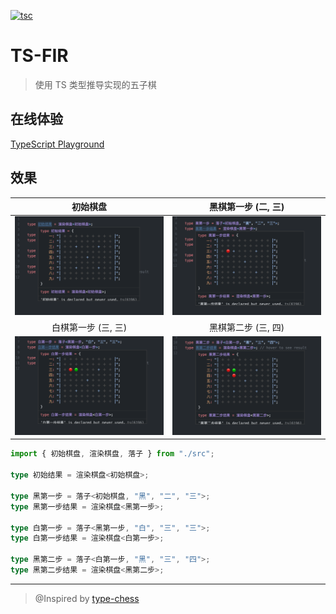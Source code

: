 [![tsc](https://github.com/CS-Tao/ts-fir/actions/workflows/tsc.yml/badge.svg)](https://github.com/CS-Tao/ts-fir/actions/workflows/tsc.yml)

# TS-FIR

> 使用 TS 类型推导实现的五子棋

## 在线体验

<a href="https://www.typescriptlang.org/play?#code/PQKhCgAIUwv9UAQ9DePoaPUomOApgDwA4HsAnAF0mIE9dNJBYOUHvlQX4DIBeSAO0wDdNCBuLPEVIUqkQF5eLSAFc2AE0wAzAJYdZ-HARJlK1QPRmk4oSmZ1grSOqAyFUkKAhgBsAzifDhQEaJEAupoAdTQB9ugM6KgCFugFnagJJyaBgaQtqigG9pkgDeUJC6cYDoKgBcqfwAvvwCmsI6kIAFSoAAcgA8ACqQOMSYco7ePgB8SSmAskrlgFRyPtnV-JCpGdmWeQXR5iWAxtY+SZDdfdm+vCNZkNb5rlPFor6SCQA+kHOTZnvUgPOKVYAL5n112A1NLe2s9-P1jbLNFZUqCh4i16bRSAH5gX0Utl6AxzkVYtRypI-nFWqYERZIIAYuRRVXK6MKMSxgEg5PGVbGE3aIyCAbbVySSqRcaYAUuXJtKZmJKgFtFcksznEkqAYDlydyBdNRIBrRXJQvFl0ggF05cmSwluMBoSCAeQVAPF6gBXrQDB8YAF+MA6d6RIkS6h+QCS3pUUoAabxBj2ePxaABp7diHl8Xr5wG9IA6vU9vs04uCA57PsGXmHhsMIboUsMxtCI0HnaHw5ZU9bKjdKoG2q7IPm7ZHWqrqViaLnC06Q2601GM69JLn7SD3cMy1D2t6XYn45tU7p4YLRIByTUAcXK27uO-vNXxdpv1n0+P2SOsLyCxyAQ7PJlfb3cJ1PTvNVQutYul8uV5lYwDwOjOO+mG0uPW+1xvWFvoy6TyPf9MzjPdh1A7JB0gbIe2bBtAIPaDIGfC8CxBa8S0vO8xwtSBpytF85y-F0P27SNVxI9d-X0bda07Jt2gTJDz0LYtYPvLlRGfAjZwDedgLdT84O-aiKOaOi+jY8swP0bIUNYhicPlQAwHUAEjkel8QA5uUfQAGJQnQAk421SofEAEb9-VMsTIAAbRSAEgV8ABGZc7MIFoACZwAAXXDRzLN9UCIV8Ny-PXUChxogTz0c4sgtaJMwohKygpinwHO8sK42yJLUpStz0rCmFGHiwqGFTWElJpHxAHVtQA6VMAHgVAE-tDphjibI4iGSBymycoOuxbJsQ6klshJDraWyWkOpZbIWQ67lsm5DqhWyIUOslbJJQ6hVsgVCYdgfWYfHqprWAAeQAWyUYhjNqxriwAIjiO7VTVDwYEAaYtAAVtQBZeUAO38zSrEpPsAKitAAV1QBwC0kZETlxE4yROekTjZE5eROEUTmlE4dvNeVPsAVr9wchyBoaJyA4bpEmkcgFHIDRyAMcVCqsUAAHNH1BiHWB67GaRZ-H2c6jFx2oJmJzZyQsYB0Rhd5sXGcBj6CdYZJhiB7JgfBjrcdVj7ed2rmsUAEPNAAIEz7wcqNni15-1Re3NWwfDaWbe18H4ohJWMsgFWPfV+LQM1yAdZ9yBcmK2gisPcq9s4y1ABgVX7Kl+pzIF+tz-QTyyTbtodk-T+XM7jCFcwTqy7qBu7POLZPi9Lzz2gAMkgQufoc4vcbLiufrcluy7iiDQ9K8PGFl0RADPdQBuhK++OftTn6c+dodz1+qu253OvICNjPUMXkvu-brua7KwfI8FyBAGflcfJ+n2e84hFCt+r4thbZ1f19zyo-jvnek5+vee6QiO9ZKIAKDlz6-Uvo7OeYEF7fzuq3cuK9ID1xfqbD+cD8xb1gRWA+cIj64UANByICp6SF+lfcMt9oGwIfhOS2CC17G1fig4s79yHd1-iVAoWJACLeYAJyDABk3oAd+VJB3UALwbgAWXbuvwLEgBfN14QI1gwjABH++I8AWIxD8MEYAVPIlFYkAMKKai5GAGh-pRyiSjcMERwrRJRpGCMkUYrEgAcjK4ZIUxJxpHsLljUSyDj-Ru34QMSypiITcLUdkaR-DdZYjeoADbdAA8Fs1SAgBQxUAJ3aWtKheJJmIDquDyjRNVjE9J4SSjrxiYAIeV5iKxSEk3J0Ti5JLLgU0QRTokeO3I00pxYAAK6cYnFyydE7ucTKmQGqDUxJdSUi9OyO0+p1BNJJMac0gSUTql3VqXAzpNtul3V6f08pwxBmDHGdkyZ0zIBRMADIRAzkmnJiZk8oZzckXJOBk8A2xjENONpEs5pTLnZFaT4E5RSzkLJbICtpkB1mLM+T0u5OzIBu32SMsZwwsn3PBSc2ZiTAXAobOcxFayulnOhWc2F8KrkHORXc45Ly3GiCiT865ZyOqAFD9QAvCEOOyA4gFHzvm7ISVc85XKonYpeEUsFEKWxpN5QilZozPLMrZVwqlrz3AakABTqgA-lMABYRgBaOUAO3BgA15UAODGIQzl8KCHcs0WJACcFoAO2MtUGqicaoFKQzlaoJek5cpqc7SxOGGf0rrNUEvDBFFsuZTUP0fJbF2kAA0h1tfa-VjqTWVADUS5e+ZTWYIHtgt51AHWRKdbxW4dKNmeoEY7XmP5IDxs1fmwtxbIl4uLJmgoKrPAap1Qa41gB0JTNb0QAqsraOiZakoNb823DOUEY1g6mkpEHW6jZsSnnLl7TnUWvqq3zsDYu4Nllcy9ojU-aNW6412trYmyJE6p0hBnZULd0K+moKqL2rNf9D65sgAaq906h1FouRss5K7y2LI+mzKtY6L3fpvb+idTbIAvtbeqTwBqZ1JJHaIL9PRB1JMqLcQdXTon+jw9ovFiHXqfsg79IIn10N5soz9IIg6i0lshcuW4xDwF239HW5NDbizseYTXSyLlIATvDBOoNAUKNQdvRO-jKDf7ZqwTS6ggB-s0AEbGUSJ3MciV0stV897LkAA2m-7IWAZSIAW-jADHcoAQmthKUUkDzZ2-prN2eE2wQErlACEFoAGKzABwKkEazoUwK+YC0FgzMCy7Ru4jOVzPhKHUO3FBKTPGgV8cgKFwLVm2juc85AQAyvqdDOYHIchXTMtnOSV-ODcbRxebXwvsAlkvuyHFixIfLsgmbxUHYsZW037xa73LFVWWvtcGX1mVZcesjfdhprTaWon1eLCZxhVRMtBdfYNuMin3YlSq3tjKB3Mp92U64LEc3Pm3FncMCTAGgMRfvikYtH0c6pK4deSztn7OLjKZAFmYGXNfdy0Cdb2Xwyg++6c3OS98pDhi5UOrf2Rbg0ay2ZrQ4v2Tp-U0uTGX-NZZy9uEThXh0tYhCTgjM2C61a+8WF9ll0fuwhBi+Zz3eudGWdsgbW2kIs4+ddnnoESdNpmxlC7Zyru4cA-Bvh-HPqrcqBDzbPOduHZOy1o7vdYQh219mlTtCWQfTeucnl1kUh-OXBb83-O2nW6Wbb4YVvHc2-i3bkprvnf2497Qr3Xl9dG0N8bz5vFagtMNoHk33vxU4qhVsmF3l-Sh4EjZYYImHSxLD175yHmgRlgzwJJ3kA08knzyCl32e8t2lpKXhshe08shryK8vtkc+uTtNyRvLo6+t4DEKTvzRu+V8lP3n37uK+54VCPv5XlwzDYym7DKgz5kzfT8uFry-Bd57X4NjfguAwl+31t3fe+AzV8Pzz4-J+AwN-P4Ly-V+Awd9v3v+-D-e-ROfyf+Zdph-Fm-5P4sMQZXB-VXPfUArbcA92SA0CaAyASAwkDKXIc-dpeKVhPuf3cPI3KJU3FPA3LAz5B3PAoPL5b3APfAkgy3TA4gwgsg6g0gqgyPSgiPAg+g5gig63Ng0pP3M7QpBgyJYVLvPg0pRPSyXAtPO5SyWgxglvSvbEcrWvPg9g1PHvO0EkeQpvTg73NPWkdQwQzQ8fNvFkXQgfRQwgtPbkYwog6Q5QyvIUSwqQlggwgMSUew0wrQlQhUVwzQmfVrD5XiUCBfMKJfRQ-w92B0czI-EI0XCMCIi-KIk-VQ2Iu-eIq-KvJIl-FIh-O0Iwz-HfTIt-dvdIh-Bw51N-MKO0Ow3I5ItggsFwv-EIu0TwwA4Aq-WAlrNosKDo4YDo2A+AjqUCJAwOO6cxVA07ABUQFlD6HTPTJ7BxTxLhZcNmKqHhQAJjlLIABrTAcgfABQU4Q6W6FIXmZYtY7cTY7Y3YuYI6KtJBMGXiS4xqKyJY1Y8uFIe4hqKyI454jcInHvW4CBCEP4iGTjaNW4OYn4vLQrBxQOcnToMEgSBtYuVlBxKLMnCjLTKjJjdLQE1HBsYnDnKnArDnSnQXGE5ZVZSyMQaIjHC9etRbUTcGH+YHVyMrKk6rMrSTN-CEIpUIsowIsovZK5C7bTVkwXPjEUnnQEwzcUrbPnc5Hk-k0CcXSXMrfjBk7eOBT6XDLxD7BUlrCbFFFE3UmA6UqA-o-kwYo0yExxbcYYu6MCO6GxJCW0k07ok0zXPfd0rbT03bdXQbb0pTNXXXY7IMthHg0QbRBWFIE4G4yoEkYsRkKMn3V+OMmmX+aMuhU2FkYsfkRMmMoUeMtMpM02fM1M-XQAJjtABl8zEAFwdhA15kWIJkdgB0kBjPNn9hR0sgjIhghF0QEWyFUT4XLIrIFyuwI2XFrIqydjBgbKBJA2bPeDJNlSZMgCZUrJoyHFXIrM+ley8WjU3O3MdkqG4VAIhE1OPOLn4UNN7k1OkVaAvL4SvKQn3Je23EpKk0rOrLNnBgthRx1zDjfRzSxEAB+jQAUuNb1PtABlv0ABzzSyRwQwFQAAc2XEK2gtgvgrYAQqrWs1QptLtJhNQuyAAAMAASRIbCqC3ISAUilCiiwiocs5HDJ7EfJZD1Q4xsus78yCmC7cOCwgRCwRO6ZcazYDFsA4Vgf7ZzSQUc8EoEEncMYS5csDKTCnHdDKCEa2OciBNSyASshixJeUjKYXOPR9Ko9s6c6I0C29ci4sSsppEnH86cr2MGCsUyv4YS3o-bSAciwObIFSgSN8hKLyqzaCny30gMgCoeagNc-ghtLpbxFIKyM4ovNgeKE4O6coO6VKyAO6bETK0CNKkkPKuMNK2kIq4YNKlkMqkmO6bkKqtKoUOq7KyURqu6BUMubIJKmS1yYrKTSwu6QBKqocO0wAXuJRqxrxqJrJrxrsrQq+rcFBr7TIBAAu4hWtWrWvWo2rWpmrV0sLOJ2L2KuO0tS1wzpLeKsjOSEy6tEx6qZ2uo5NRMIsACriKixIXSnDWDSbOBM6i61oSix6wimbf0gC0KoMvXalMM6gQAXCVABpzS93pWeVeSxBhsj0kFwORrHxSHRuiUIKxpxthoxuGFxu9yJuXBJsxvxuxuJopq4LlQhsgHRpwPJusPpvxqUJZuZvRrZs5rxo5tZp5scKZpYO4PGKhvxpbL4MqAZraAKA-RhtQtYGislvxvREgGAGAEgAAAt8BuBXJiB8BIBnBqBCBMBHApB7BiA6aOEHRABTa0kEmKVrpNtPulyvukKsJE4Rtvlp0q3P4KtvKGtpVrVs1u1qBD1oNswCNpNrNoto-UkRtrtqmL9utvuhsVdsEuyrdokUsU9pgoVp9sqDjv9sDvVq1p1rIH1sNsgGNtNvNstrLFttYHtsLuTuyvMTTvulKvdpMXrq9sVqtuxADrWCDtLtDorojqrqjtrqAA" target="_blank">TypeScript Playground</a>

## 效果

|初始棋盘|黑棋第一步 (二, 三)|
| :---: | :---: |
| ![0.png](./img/0.png)|![B1.png](./img/B1.png)|
|白棋第一步 (三, 三)|黑棋第二步 (三, 四)|
|![W1.png](./img/W1.png)|![B2.png](./img/B2.png)|

```ts
import { 初始棋盘, 渲染棋盘, 落子 } from "./src";

type 初始结果 = 渲染棋盘<初始棋盘>;

type 黑第一步 = 落子<初始棋盘, "黑", "二", "三">;
type 黑第一步结果 = 渲染棋盘<黑第一步>;

type 白第一步 = 落子<黑第一步, "白", "三", "三">;
type 白第一步结果 = 渲染棋盘<白第一步>;

type 黑第二步 = 落子<白第一步, "黑", "三", "四">;
type 黑第二步结果 = 渲染棋盘<黑第二步>;
```

____

> @Inspired by <a href="https://github.com/chinese-chess-everywhere/type-chess" target="_blank">type-chess</a>
